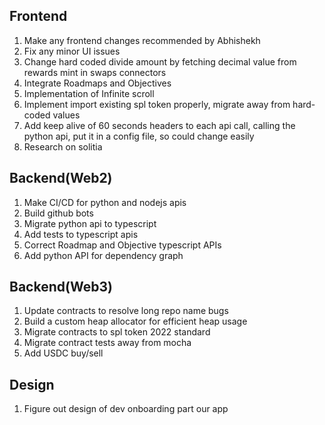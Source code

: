 Frontend
--------------------------------------------
1) Make any frontend changes recommended by Abhishekh
2) Fix any minor UI issues
3) Change hard coded divide amount by fetching decimal value from rewards mint in swaps connectors
4) Integrate Roadmaps and Objectives
5) Implementation of Infinite scroll
6) Implement import existing spl token properly, migrate away from hard-coded values
7) Add keep alive of 60 seconds headers to each api call, calling the python api, put it in a config file, so could change easily
8) Research on solitia

Backend(Web2)
---------------------------------------------
1) Make CI/CD for python and nodejs apis
2) Build github bots
3) Migrate python api to typescript
4) Add tests to typescript apis
5) Correct Roadmap and Objective typescript APIs
6) Add python API for dependency graph

Backend(Web3)
---------------------------------------------
1) Update contracts to resolve long repo name bugs
2) Build a custom heap allocator for efficient heap usage
3) Migrate contracts to spl token 2022 standard
4) Migrate contract tests away from mocha
5) Add USDC buy/sell

Design
---------------------------------------------
1) Figure out design of dev onboarding part our app
